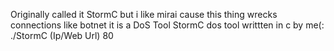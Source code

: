 Originally called it StormC but i like mirai cause this thing wrecks connections like botnet it is a DoS Tool 
StormC dos tool writtten in c by me(:  
./StormC (Ip/Web Url) 80
